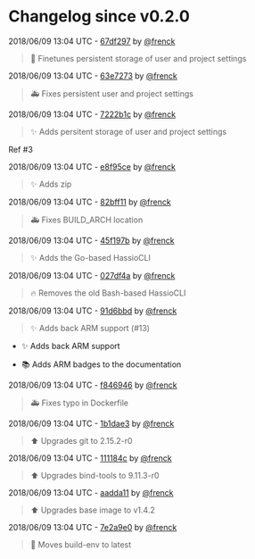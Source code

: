 # Changelog since v0.2.0

2018/06/09 13:04 UTC - [67df297](https://github.com/hassio-addons/addon-ide/commit/67df297279e6c2da99795e9ce5ecd01ac5728742) by [@frenck](https://github.com/frenck)
> :shirt: Finetunes persistent storage of user and project settings 

2018/06/09 13:04 UTC - [63e7273](https://github.com/hassio-addons/addon-ide/commit/63e7273ff514f954f1eb7d04a8d4da61872ffd44) by [@frenck](https://github.com/frenck)
> :ambulance: Fixes persistent user and project settings 

2018/06/09 13:04 UTC - [7222b1c](https://github.com/hassio-addons/addon-ide/commit/7222b1cf5132ecc26fdfe4e5e9332668202e6427) by [@frenck](https://github.com/frenck)
> :sparkles: Adds persitent storage of user and project settings

Ref #3 

2018/06/09 13:04 UTC - [e8f95ce](https://github.com/hassio-addons/addon-ide/commit/e8f95ce0a2162a4a95eda9e338e5db5405635776) by [@frenck](https://github.com/frenck)
> :sparkles: Adds zip 

2018/06/09 13:04 UTC - [82bff11](https://github.com/hassio-addons/addon-ide/commit/82bff114188bc3f4930f9b4f987ba287191be2f0) by [@frenck](https://github.com/frenck)
> :ambulance: Fixes BUILD_ARCH location 

2018/06/09 13:04 UTC - [45f197b](https://github.com/hassio-addons/addon-ide/commit/45f197b689fb2e0c688856207cb8a1eda176b404) by [@frenck](https://github.com/frenck)
> :sparkles: Adds the Go-based HassioCLI 

2018/06/09 13:04 UTC - [027df4a](https://github.com/hassio-addons/addon-ide/commit/027df4a1e6ec4a4ff0fde3570d33b4ad5a4dc702) by [@frenck](https://github.com/frenck)
> :fire: Removes the old Bash-based HassioCLI 

2018/06/09 13:04 UTC - [91d6bbd](https://github.com/hassio-addons/addon-ide/commit/91d6bbdbd59cc533d6864688635f41bd6b3bc41d) by [@frenck](https://github.com/frenck)
> :sparkles: Adds back ARM support (#13)

* :sparkles: Adds back ARM support

* :books: Adds ARM badges to the documentation 

2018/06/09 13:04 UTC - [f846946](https://github.com/hassio-addons/addon-ide/commit/f846946d62ff75ededf3c58c04ec4de47ffe6ac0) by [@frenck](https://github.com/frenck)
> :ambulance: Fixes typo in Dockerfile 

2018/06/09 13:04 UTC - [1b1dae3](https://github.com/hassio-addons/addon-ide/commit/1b1dae3129d381f56ec3f43de93c37c0f19de48d) by [@frenck](https://github.com/frenck)
> :arrow_up: Upgrades git to 2.15.2-r0 

2018/06/09 13:04 UTC - [111184c](https://github.com/hassio-addons/addon-ide/commit/111184c51b6b7d2459c40100041be5a2a909cb4e) by [@frenck](https://github.com/frenck)
> :arrow_up: Upgrades bind-tools to 9.11.3-r0 

2018/06/09 13:04 UTC - [aadda11](https://github.com/hassio-addons/addon-ide/commit/aadda11aad399aa59edb0c1368c7475f71a1528f) by [@frenck](https://github.com/frenck)
> :arrow_up: Upgrades base image to v1.4.2 

2018/06/09 13:04 UTC - [7e2a9e0](https://github.com/hassio-addons/addon-ide/commit/7e2a9e0b02658bef7897d6862bd6c452ca50bb12) by [@frenck](https://github.com/frenck)
> :rocket: Moves build-env to latest 

